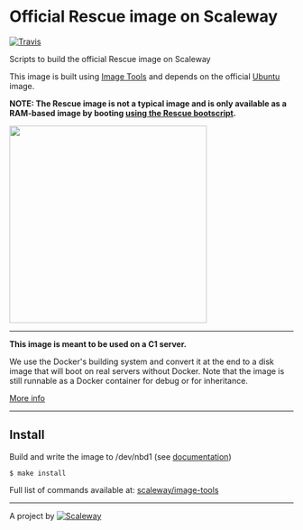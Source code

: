 # Official Rescue image on Scaleway

[![Travis](https://img.shields.io/travis/scaleway/image-service-rescue.svg)](https://travis-ci.org/scaleway/image-service-rescue)

Scripts to build the official Rescue image on Scaleway

This image is built using [Image Tools](https://github.com/scaleway/image-tools) and depends on the official [Ubuntu](https://github.com/scaleway/image-ubuntu) image.

__NOTE: The Rescue image is not a typical image and is only available as a RAM-based image by booting [using the Rescue bootscript](https://www.scaleway.com/docs/perform-rescue-action-on-my-server).__

<img src="http://pixabay.com/get/6c00e62840888a242f93/1430925682/helmet-158268_1280.png?direct" width="350px" />


---

**This image is meant to be used on a C1 server.**

We use the Docker's building system and convert it at the end to a disk image that will boot on real servers without Docker. Note that the image is still runnable as a Docker container for debug or for inheritance.

[More info](https://github.com/scaleway/image-tools)


---

## Install

Build and write the image to /dev/nbd1 (see [documentation](https://www.scaleway.com/docs/create_an_image_with_docker))

    $ make install

Full list of commands available at: [scaleway/image-tools](https://github.com/scaleway/image-tools/#commands)


---

A project by [![Scaleway](https://avatars1.githubusercontent.com/u/5185491?v=3&s=42)](https://www.scaleway.com/)
